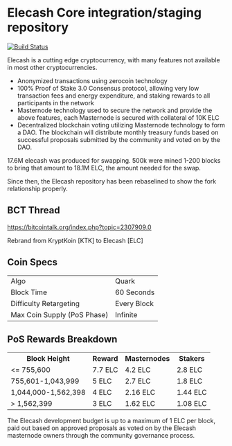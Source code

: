 Elecash Core integration/staging repository
=====================================

[![Build Status](https://travis-ci.org/liray-unendlich/Elecash.svg?branch=master)](https://travis-ci.org/liray-unendlich/Elecash)

Elecash is a cutting edge cryptocurrency, with many features not available in most other cryptocurrencies.
- Anonymized transactions using zerocoin technology
- 100% Proof of Stake 3.0 Consensus protocol, allowing very low transaction fees and energy expenditure, and staking rewards to all participants in the network
- Masternode technology used to secure the network and provide the above features, each Masternode is secured
  with collateral of 10K ELC
- Decentralized blockchain voting utilizing Masternode technology to form a DAO. The blockchain will distribute monthly treasury funds based on successful proposals submitted by the community and voted on by the DAO.

17.6M elecash was produced for swapping. 500k were mined 1-200 blocks to bring that amount to 18.1M ELC, the amount needed for the swap.

Since then, the Elecash repository has been rebaselined to show the fork relationship properly.

## BCT Thread ##

https://bitcointalk.org/index.php?topic=2307909.0

Rebrand from KryptKoin [KTK] to Elecash [ELC]

## Coin Specs ##
<table>
<tr><td>Algo</td><td>Quark</td></tr>
<tr><td>Block Time</td><td>60 Seconds</td></tr>
<tr><td>Difficulty Retargeting</td><td>Every Block</td></tr>
<tr><td>Max Coin Supply (PoS Phase)</td><td>Infinite</td></tr>
</table>

## PoS Rewards Breakdown ##

<table>
<th>Block Height</th><th>Reward</th><th>Masternodes</th><th>Stakers</th>
<tr><td><= 755,600</td><td>7.7 ELC</td><td>4.2 ELC</td><td>2.8 ELC</td></tr>
<tr><td>755,601-1,043,999</td><td>5 ELC</td><td>2.7 ELC</td><td>1.8 ELC</td></tr>
<tr><td>1,044,000-1,562,398</td><td>4 ELC</td><td>2.16 ELC</td><td>1.44 ELC</td></tr>
<tr><td>> 1,562,399</td><td>3 ELC</td><td>1.62 ELC</td><td>1.08 ELC</td></tr>
</table>

The Elecash development budget is up to a maximum of 1 ELC per block, paid out based on approved proposals as voted on by the Elecash masternode owners through the community governance process.
